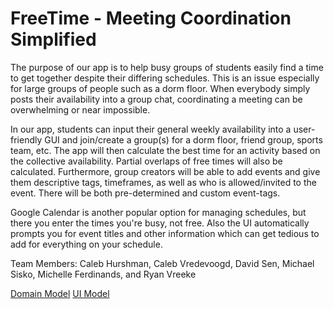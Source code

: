# FreeTime - Meeting Coordination Simplified

The purpose of our app is to help busy groups of students easily find a time to get together despite their differing schedules. This is an issue especially for large groups of people such as a dorm floor. When everybody simply posts their availability into a group chat, coordinating a meeting can be overwhelming or near impossible.

In our app, students can input their general weekly availability into a user-friendly GUI and join/create a group(s) for a dorm floor, friend group, sports team, etc. The app will then calculate the best time for an activity based on the collective availability. Partial overlaps of free times will also be calculated. Furthermore, group creators will be able to add events and give them descriptive tags, timeframes, as well as who is allowed/invited to the event. There will be both pre-determined and custom event-tags.

Google Calendar is another popular option for managing schedules, but there you enter the times you're busy, not free. Also the UI automatically prompts you for event titles and other information which can get tedious to add for everything on your schedule.

Team Members: Caleb Hurshman, Caleb Vredevoogd, David Sen,
Michael Sisko, Michelle Ferdinands, and Ryan Vreeke


[Domain Model](https://github.com/calvin-cs262-fall2020-teamD/freetime-project/blob/master/domainModel.png)
[UI Model](https://github.com/calvin-cs262-fall2020-teamD/freetime-project/blob/master/uiModel.png)
